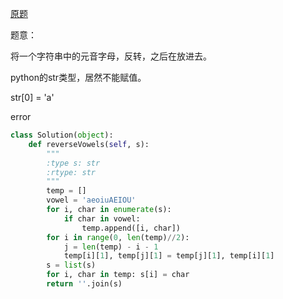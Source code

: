 [原题](https://leetcode.com/problems/reverse-vowels-of-a-string/)

题意：

将一个字符串中的元音字母，反转，之后在放进去。

python的str类型，居然不能赋值。

str[0] = 'a'

error

```Python
class Solution(object):
    def reverseVowels(self, s):
        """
        :type s: str
        :rtype: str
        """
        temp = []
        vowel = 'aeoiuAEIOU'
        for i, char in enumerate(s):
            if char in vowel:
                temp.append([i, char])
        for i in range(0, len(temp)//2):
            j = len(temp) - i - 1
            temp[i][1], temp[j][1] = temp[j][1], temp[i][1]
        s = list(s)
        for i, char in temp: s[i] = char
        return ''.join(s)
        
        
```
